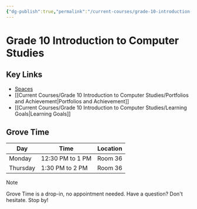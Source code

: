 ```yaml
---
{"dg-publish":true,"permalink":"/current-courses/grade-10-introduction-to-computer-studies/home/","dgHomeLink":false,"dgPassFrontmatter":false}
---
```


# Grade 10 Introduction to Computer Studies
## Key Links
* [Spaces](https://ca.spacesedu.com/)
* [[Current Courses/Grade 10 Introduction to Computer Studies/Portfolios and Achievement|Portfolios and Achievement]]
* [[Current Courses/Grade 10 Introduction to Computer Studies/Learning Goals|Learning Goals]]
## Grove Time
Day|Time|Location
-|-|-
Monday|12:30 PM to 1 PM|Room 36
Thursday|1:30 PM to 2 PM|Room 36
> [!Note]
> Grove Time  is a drop-in, no appointment needed.
> Have a question? Don't hesitate. Stop by! 
